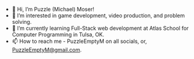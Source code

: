 - 👋 Hi, I’m Puzzle (Michael) Moser!
- 👀 I’m interested in game development, video production, and problem solving.
- 🌱 I’m currently learning Full-Stack web development at Atlas School for Computer Programming in Tulsa, OK.
- 📫 How to reach me - PuzzleEmptyM on all socials, or, PuzzleEmptyM@gmail.com.

<!---
PuzzleEmptyM/PuzzleEmptyM is a ✨ special ✨ repository because its `README.md` (this file) appears on your GitHub profile.
You can click the Preview link to take a look at your changes.
--->
